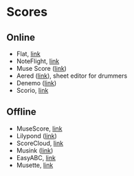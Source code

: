 # Scores

## Online

- Flat, [link](https://www.flat.io)
- NoteFlight, [link](https://www.noteflight.com)
- Muse Score ([link](http://musescore.com/))
- Aered ([link](http://aerodrums.com/aered/)), sheet editor for drummers
- Denemo ([link](http://www.denemo.org/))
- Scorio, [link](http://www.scorio.com/)

## Offline

- MuseScore, [link](www.musescore.org)
- Lilypond ([link](http://lilypond.org/))
- ScoreCloud, [link](http://scorecloud.com/)
- Musink ([link](http://musink.net/))
- EasyABC, [link](http://www.nilsliberg.se/ksp/easyabc/)
- Musette, [link](http://musettemusic.com/)